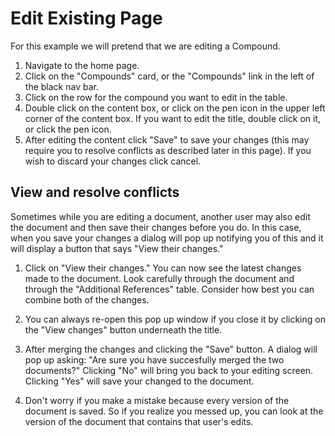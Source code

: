 # Edit Existing Page

For this example we will pretend that we are editing a Compound.

1. Navigate to the <a :href="$page.VUE_APP_SPLASH_BASE" target="_blank">home page</a>.
2. Click on the "Compounds" card, or the "Compounds" link in the left of the black nav bar.
3. Click on the row for the compound you want to edit in the table.
4. Double click on the content box, or click on the pen icon in the upper left corner of the content box. If you want to edit the title, double click on it, or click the pen icon.
5. After editing the content click "Save" to save your changes (this may require you to resolve conflicts as described later in this page). If you wish to discard your changes click cancel.

## View and resolve conflicts

Sometimes while you are editing a document, another user may also edit the document and then save their changes before you do. In this case, when you save your changes a dialog will pop up notifying you of this and it will display a button that says "View their changes."

1. Click on "View their changes." You can now see the latest changes made to the document. Look carefully through the document and through the "Additional References" table. Consider how best you can combine both of the changes. 

2. You can always re-open this pop up window if you close it by clicking on the "View changes" button underneath the title.

3. After merging the changes and clicking the "Save" button. A dialog will pop up asking: "Are sure you have succesfully merged the two documents?" Clicking "No" will bring you back to your editing screen. Clicking "Yes" will save your changed to the document.

4. Don't worry if you make a mistake because every version of the document is saved. So if you realize you messed up, you can look at the version of the document that contains that user's edits.

 
